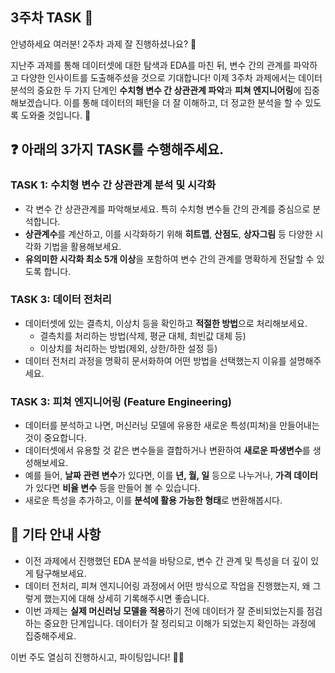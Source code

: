 ## 3주차 TASK 📢

안녕하세요 여러분! 2주차 과제 잘 진행하셨나요? 👏

지난주 과제를 통해 데이터셋에 대한 탐색과 EDA를 마친 뒤, 변수 간의 관계를 파악하고 다양한 인사이트를 도출해주셨을 것으로 기대합니다! 이제 3주차 과제에서는 데이터 분석의 중요한 두 가지 단계인 **수치형 변수 간 상관관계 파악**과 **피쳐 엔지니어링**에 집중해보겠습니다. 이를 통해 데이터의 패턴을 더 잘 이해하고, 더 정교한 분석을 할 수 있도록 도와줄 것입니다. 🚀

## ❓ 아래의 3가지 TASK를 수행해주세요.

### **TASK 1: 수치형 변수 간 상관관계 분석 및 시각화**
- 각 변수 간 상관관계를 파악해보세요. 특히 수치형 변수들 간의 관계를 중심으로 분석합니다.
- **상관계수**를 계산하고, 이를 시각화하기 위해 **히트맵**, **산점도**, **상자그림** 등 다양한 시각화 기법을 활용해보세요.
- **유의미한 시각화 최소 5개 이상**을 포함하여 변수 간의 관계를 명확하게 전달할 수 있도록 합니다.


### **TASK 3: 데이터 전처리**
- 데이터셋에 있는 결측치, 이상치 등을 확인하고 **적절한 방법**으로 처리해보세요.
  - 결측치를 처리하는 방법(삭제, 평균 대체, 최빈값 대체 등)
  - 이상치를 처리하는 방법(제외, 상한/하한 설정 등)
- 데이터 전처리 과정을 명확히 문서화하여 어떤 방법을 선택했는지 이유를 설명해주세요.


### **TASK 3: 피쳐 엔지니어링 (Feature Engineering)**
- 데이터를 분석하고 나면, 머신러닝 모델에 유용한 새로운 특성(피쳐)을 만들어내는 것이 중요합니다.
- 데이터셋에서 유용할 것 같은 변수들을 결합하거나 변환하여 **새로운 파생변수**를 생성해보세요.
- 예를 들어, **날짜 관련 변수**가 있다면, 이를 **년, 월, 일** 등으로 나누거나, **가격 데이터**가 있다면 **비율 변수** 등을 만들어 볼 수 있습니다.
- 새로운 특성을 추가하고, 이를 **분석에 활용 가능한 형태**로 변환해봅시다.


## 📌 기타 안내 사항
- 이전 과제에서 진행했던 EDA 분석을 바탕으로, 변수 간 관계 및 특성을 더 깊이 있게 탐구해보세요. 
- 데이터 전처리, 피쳐 엔지니어링 과정에서 어떤 방식으로 작업을 진행했는지, 왜 그렇게 했는지에 대해 상세히 기록해주시면 좋습니다.
- 이번 과제는 **실제 머신러닝 모델을 적용**하기 전에 데이터가 잘 준비되었는지를 점검하는 중요한 단계입니다. 데이터가 잘 정리되고 이해가 되었는지 확인하는 과정에 집중해주세요.

이번 주도 열심히 진행하시고, 파이팅입니다! 💪😊
